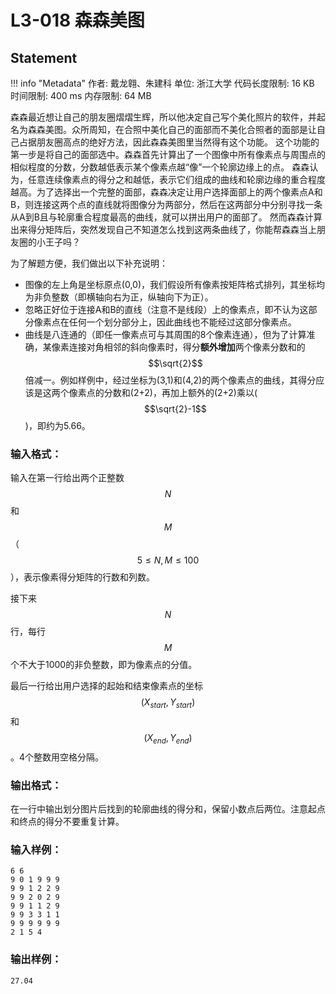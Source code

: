 
# L3-018 森森美图

## Statement

!!! info "Metadata"
    作者: 戴龙翱、朱建科
    单位: 浙江大学
    代码长度限制: 16 KB
    时间限制: 400 ms
    内存限制: 64 MB

森森最近想让自己的朋友圈熠熠生辉，所以他决定自己写个美化照片的软件，并起名为森森美图。众所周知，在合照中美化自己的面部而不美化合照者的面部是让自己占据朋友圈高点的绝好方法，因此森森美图里当然得有这个功能。 这个功能的第一步是将自己的面部选中。森森首先计算出了一个图像中所有像素点与周围点的相似程度的分数，分数越低表示某个像素点越“像”一个轮廓边缘上的点。 森森认为，任意连续像素点的得分之和越低，表示它们组成的曲线和轮廓边缘的重合程度越高。为了选择出一个完整的面部，森森决定让用户选择面部上的两个像素点A和B，则连接这两个点的直线就将图像分为两部分，然后在这两部分中分别寻找一条从A到B且与轮廓重合程度最高的曲线，就可以拼出用户的面部了。 然而森森计算出来得分矩阵后，突然发现自己不知道怎么找到这两条曲线了，你能帮森森当上朋友圈的小王子吗？

为了解题方便，我们做出以下补充说明：

- 图像的左上角是坐标原点(0,0)，我们假设所有像素按矩阵格式排列，其坐标均为非负整数（即横轴向右为正，纵轴向下为正）。
- 忽略正好位于连接A和B的直线（注意不是线段）上的像素点，即不认为这部分像素点在任何一个划分部分上，因此曲线也不能经过这部分像素点。
- 曲线是八连通的（即任一像素点可与其周围的8个像素连通），但为了计算准确，某像素连接对角相邻的斜向像素时，得分**额外增加**两个像素分数和的$$\sqrt{2}$$倍减一。例如样例中，经过坐标为(3,1)和(4,2)的两个像素点的曲线，其得分应该是这两个像素点的分数和(2+2)，再加上额外的(2+2)乘以($$\sqrt{2}-1$$)，即约为5.66。

### 输入格式：

输入在第一行给出两个正整数$$N$$和$$M$$（$$5 \le N, M \le 100$$），表示像素得分矩阵的行数和列数。

接下来$$N$$行，每行$$M$$个不大于1000的非负整数，即为像素点的分值。

最后一行给出用户选择的起始和结束像素点的坐标$$(X_{start}, Y_{start})$$和$$(X_{end}, Y_{end})$$。4个整数用空格分隔。

### 输出格式：

在一行中输出划分图片后找到的轮廓曲线的得分和，保留小数点后两位。注意起点和终点的得分不要重复计算。

### 输入样例：
```plaintext
6 6
9 0 1 9 9 9
9 9 1 2 2 9
9 9 2 0 2 9
9 9 1 1 2 9
9 9 3 3 1 1
9 9 9 9 9 9
2 1 5 4
```

### 输出样例：
```plaintext
27.04
```

